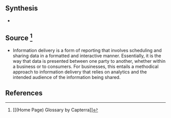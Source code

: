 ## Synthesis
- 
## Source [^1]
- Information delivery is a form of reporting that involves scheduling and sharing data in a formatted and interactive manner. Essentially, it is the way that data is presented between one party to another, whether within a business or to consumers. For businesses, this entails a methodical approach to information delivery that relies on analytics and the intended audience of the information being shared.
## References

[^1]: [[(Home Page) Glossary by Capterra]]